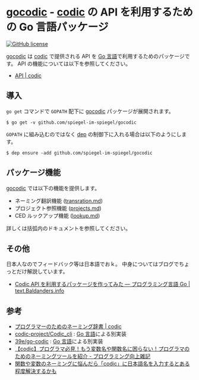 # [gocodic] - [codic] の API を利用するための Go 言語パッケージ

[![GitHub license](https://img.shields.io/badge/license-MIT-blue.svg)](https://github.com/spiegel-im-spiegel/gocodic/blob/master/LICENSE)


[gocodic] は [codic] で提供される API を [Go 言語]で利用するためのパッケージです。
API の機能については以下を参照してください。

- [API | codic](https://codic.jp/docs/api)

## 導入

`go get` コマンドで `GOPATH` 配下に [gocodic] パッケージが展開されます。

```
$ go get -v github.com/spiegel-im-spiegel/gocodic
```

`GOPATH` に組み込むのではなく [dep] の制御下に入れる場合は以下のようにします。

```
$ dep ensure -add github.com/spiegel-im-spiegel/gocodic
```

## パッケージ機能

[gocodic] では以下の機能を提供します。

- ネーミング翻訳機能 ([transration.md](transration.md))
- プロジェクト参照機能 ([projects.md](projects.md))
- CED ルックアップ機能 ([lookup.md](lookup.md))

詳しくは括弧内のドキュメントを参照してください。

## その他

日本人なのでフィードバック等は日本語でおｋ。
中身についてはブログでちょっとだけ解説しています。

- [Codic API を利用するパッケージを作ってみた — プログラミング言語 Go | text.Baldanders.info](http://text.baldanders.info/golang/codic-api/)

## 参考

- [プログラマーのためのネーミング辞書 | codic](https://codic.jp/)
- [codic-project/Codic_cli](https://github.com/codic-project/Codic_cli) : [Go 言語]による別実装
- [39e/go-codic](https://github.com/39e/go-codic) : [Go 言語]による別実装
- [【codic】プログラマ必見！もう変数名や関数名に困らない！プログラマのためのネーミングツールを紹介 - プログラミング向上雑記](http://niisi.hatenablog.jp/entry/2016/08/17/171000)
- [関数や変数のネーミングに悩んだら「codic」に日本語名を入力するとある程度解決するかも](https://nelog.jp/codic)

[gocodic]: https://github.com/spiegel-im-spiegel/gocodic "spiegel-im-spiegel/gocodic: codic の API を利用するための Go 言語パッケージ"
[codic]: https://codic.jp/ "プログラマーのためのネーミング辞書 | codic"
[dep]: https://github.com/golang/dep "golang/dep: Go dependency management tool"
[Go 言語]: https://golang.org/ "The Go Programming Language"
